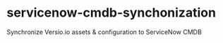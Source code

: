 # servicenow-cmdb-synchonization
Synchronize Versio.io assets &amp; configuration to ServiceNow CMDB
